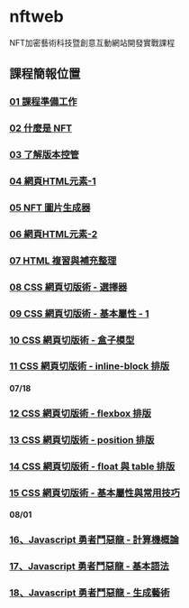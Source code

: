 # nftweb
NFT加密藝術科技暨創意互動網站開發實戰課程

## 課程簡報位置
### [01 課程準備工作](https://docs.google.com/presentation/d/14fz9UhCb0qH1zLi_gDDa4GGwd8SpVBwSi5K1w6Dn9J0/edit?usp=sharing/)
### [02 什麼是 NFT](https://docs.google.com/presentation/d/1ifN2WzfDZXgAg-JPSKP0BtYby-SuLIjuQ4HNqLK0D4M/edit?usp=sharing/)
### [03 了解版本控管](https://docs.google.com/presentation/d/1ZsHeq90WHfhKPU7UQtRuEHJ5Ki2OasdN_sQsnH2ksW8/edit?usp=sharing)
### [04 網頁HTML元素-1](https://docs.google.com/presentation/d/18pzZR-fdwWIT4jcTKu8ZEDW74nGnyHPYB0iMgoBAz2Y/edit?usp=sharing)
### [05 NFT 圖片生成器](https://docs.google.com/presentation/d/1pSrZotp-OfuTaT1qXz924HRJri9v9f8irPWWviljmYY/edit?usp=sharing)
### [06 網頁HTML元素-2](https://docs.google.com/presentation/d/1bLwdW21-zrWH-wClp_Zv7L-50yOZW9qcYSnSnFQpzRY/edit?usp=sharing)
### [07 HTML 複習與補充整理](https://docs.google.com/presentation/d/1o5x_c6O2VCfy5nCcgTZ3J2ENB8rDEC64eoRrMlyZp6Q/edit?usp=sharing)
### [08 CSS 網頁切版術 - 選擇器](https://docs.google.com/presentation/d/1WV4I01dOwo4WtSHU9mVYuyDjSXXcFm3WQ_Sg2aXBOBk/edit?usp=sharing)
### [09 CSS 網頁切版術 - 基本屬性 - 1](https://docs.google.com/presentation/d/1jiSiuaQnt0T3ZgGBdknHOjL7gsjFJBmRrVQnCSf_c34/edit?usp=sharing)
### [10 CSS 網頁切版術 - 盒子模型](https://docs.google.com/presentation/d/1pUDqmyLa5rRCVXAWNHM0JzShzH2P3G3EXq6bu4N-z2I/edit?usp=sharing)
### [11 CSS 網頁切版術 - inline-block 排版](https://docs.google.com/presentation/d/1GduIfOJjYjgBMvxN_jF9fMlIhqyWDm-0vXkQ5TSXvWU/edit?usp=sharing)
#### 07/18
### [12 CSS 網頁切版術 - flexbox 排版](https://docs.google.com/presentation/d/1F8FVTygulHEFEgsgtkd5CeXJXMGDpY0KvXYRvGXVd6Q/edit?usp=sharing)
### [13 CSS 網頁切版術 - position 排版](https://docs.google.com/presentation/d/1D87X_Cbypq4tddxPmfyZid0888R1yvf75FJRseOBvdM/edit?usp=sharing)
### [14 CSS 網頁切版術 - float 與 table 排版](https://docs.google.com/presentation/d/1-wgaFD_hC2vkF827nUE87li9JhNQXD30Jh10uzfAtQU/edit?usp=sharing)
### [15 CSS 網頁切版術 - 基本屬性與常用技巧](https://docs.google.com/presentation/d/1_OSA6iNJwC8duWQbNs7Xd3T34WWbP1n6bCm_yMABo9w/edit?usp=sharing)

#### 08/01
### [16、Javascript 勇者鬥惡龍 - 計算機概論](https://docs.google.com/presentation/d/1K69yUkkdjO2yXH8Xfpt4bMm8v_RDLjw9EX66CxfhXXA/edit?usp=sharing)
### [17、Javascript 勇者鬥惡龍 - 基本語法](https://docs.google.com/presentation/d/151S08lRaSEUe9g-_Lo8IXvxug0OjOSGFrfnjju52Ng0/edit?usp=sharing)
### [18、Javascript 勇者鬥惡龍 - 生成藝術 ](https://docs.google.com/presentation/d/17IShbzGffjA_4NcWhQo7p5FZ5D57OA1WZxh6-qTQNho/edit?usp=sharing)
